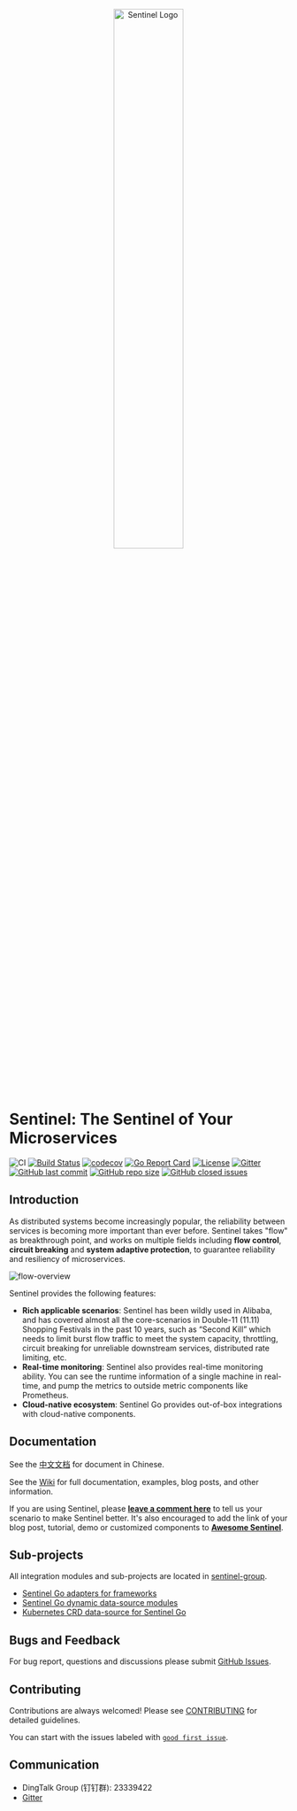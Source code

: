 <p align="center">
	<img src="https://user-images.githubusercontent.com/9434884/43697219-3cb4ef3a-9975-11e8-9a9c-73f4f537442d.png" alt="Sentinel Logo" width="50%">
<p align="center">
  
# Sentinel: The Sentinel of Your Microservices

![CI](https://github.com/alibaba/sentinel-golang/workflows/CI/badge.svg?branch=master)
[![Build Status](https://travis-ci.org/alibaba/sentinel-golang.svg?branch=master)](https://travis-ci.org/alibaba/sentinel-golang)
[![codecov](https://codecov.io/gh/alibaba/sentinel-golang/branch/master/graph/badge.svg)](https://codecov.io/gh/alibaba/sentinel-golang)
[![Go Report Card](https://goreportcard.com/badge/github.com/alibaba/sentinel-golang)](https://goreportcard.com/report/github.com/alibaba/sentinel-golang)
[![License](https://img.shields.io/badge/license-Apache%202-4EB1BA.svg)](https://www.apache.org/licenses/LICENSE-2.0.html)
[![Gitter](https://badges.gitter.im/alibaba/Sentinel.svg)](https://gitter.im/alibaba/Sentinel)
[![GitHub last commit](https://img.shields.io/github/last-commit/alibaba/sentinel-golang.svg?style=flat-square)](https://github.com/alibaba/sentinel-golang/commits/dev)
[![GitHub repo size](https://img.shields.io/github/repo-size/alibaba/sentinel-golang)](https://github.com/alibaba/sentinel-golang)
[![GitHub closed issues](https://img.shields.io/github/issues-closed/alibaba/sentinel-golang.svg?style=flat-square)](alibaba/sentinel-golang/issues?q=is%3Aissue+is%3Aclosed)

## Introduction

As distributed systems become increasingly popular, the reliability between services is becoming more important than ever before.
Sentinel takes "flow" as breakthrough point, and works on multiple fields including **flow control**,
**circuit breaking** and **system adaptive protection**, to guarantee reliability and resiliency of microservices.

![flow-overview](https://raw.githubusercontent.com/sentinel-group/sentinel-website/master/img/sentinel-flow-index-overview-en.jpg)

Sentinel provides the following features:

- **Rich applicable scenarios**: Sentinel has been wildly used in Alibaba, and has covered almost all the core-scenarios in Double-11 (11.11) Shopping Festivals in the past 10 years, such as “Second Kill” which needs to limit burst flow traffic to meet the system capacity, throttling, circuit breaking for unreliable downstream services, distributed rate limiting, etc.
- **Real-time monitoring**: Sentinel also provides real-time monitoring ability. You can see the runtime information of a single machine in real-time, and pump the metrics to outside metric components like Prometheus.
- **Cloud-native ecosystem**: Sentinel Go provides out-of-box integrations with cloud-native components.

## Documentation

See the [中文文档](https://sentinelguard.io/zh-cn/docs/golang/basic-api-usage.html) for document in Chinese.

See the [Wiki](https://github.com/alibaba/sentinel-golang/wiki) for full documentation, examples, blog posts, and other information.

If you are using Sentinel, please [**leave a comment here**](https://github.com/alibaba/Sentinel/issues/18) to tell us your scenario to make Sentinel better.
It's also encouraged to add the link of your blog post, tutorial, demo or customized components to [**Awesome Sentinel**](https://github.com/alibaba/sentinel-awesome).

## Sub-projects

All integration modules and sub-projects are located in [sentinel-group](https://github.com/sentinel-group).

- [Sentinel Go adapters for frameworks](https://github.com/sentinel-group/sentinel-go-datasource-k8s-crd)
- [Sentinel Go dynamic data-source modules](https://github.com/sentinel-group/sentinel-go-datasources)
- [Kubernetes CRD data-source for Sentinel Go](https://github.com/sentinel-group/sentinel-go-datasource-k8s-crd)

## Bugs and Feedback

For bug report, questions and discussions please submit [GitHub Issues](https://github.com/alibaba/sentinel-golang/issues).

## Contributing

Contributions are always welcomed! Please see [CONTRIBUTING](./CONTRIBUTING.md) for detailed guidelines.

You can start with the issues labeled with [`good first issue`](https://github.com/alibaba/sentinel-golang/issues?q=is%3Aissue+is%3Aopen+label%3A%22good+first+issue%22).

## Communication

- DingTalk Group (钉钉群): 23339422
- [Gitter](https://gitter.im/alibaba/Sentinel)
